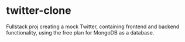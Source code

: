 # twitter-clone
Fullstack proj creating a mock Twitter, containing frontend and backend functionality, using the free plan for MongoDB as a database.
